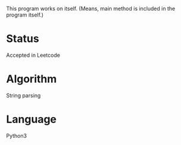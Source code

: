 
This program works on itself. (Means, main method is included in the program itself.)

# Status
Accepted in Leetcode

# Algorithm
String parsing

# Language
Python3
